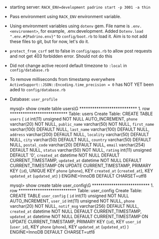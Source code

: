 - starting server: `RACK_ENV=development padrino start -p 3001 -a thin`

- Pass environment using `RACK_ENV` environment variable.

- Using environment variables using `dotenv` gem. File name is `.env.<environment>`, for example, .env.development. Added `Dotenv.load ".env.#{Padrino.env}"` to `config/boot.rb` to load it. Aim is to not add these files to git, but for now, let's do it.
- `protect_from_csrf` set to false in `config/apps.rb` to allow post requests and not get 403 forbidden error. Should not do this
- Did not change active record default timezone to `:local` in `config/database.rb`

- To remove milliseconds from timestamp everywhere `ActiveSupport::JSON::Encoding.time_precision = 0` has NOT YET been aded to `config/database.rb`
- Database: `user_profile`


    mysql> show create table users\G
    *************************** 1. row ***************************
    Table: users
    Create Table: CREATE TABLE `users` (
        `id` int(11) unsigned NOT NULL AUTO_INCREMENT,
        `phone` varchar(20) NOT NULL,
        `public_name` varchar(50) NOT NULL,
        `first_name` varchar(100) DEFAULT NULL,
        `last_name` varchar(100) DEFAULT NULL,
        `address` varchar(200) DEFAULT NULL,
        `locality` varchar(50) DEFAULT NULL,
        `city` varchar(50) DEFAULT NULL,
        `country` varchar(50) DEFAULT NULL,
        `postal_code` varchar(20) DEFAULT NULL,
        `email` varchar(254) DEFAULT NULL,
        `status` varchar(50) NOT NULL,
        `rating` int(11) unsigned DEFAULT '0',
        `created_at` datetime NOT NULL DEFAULT CURRENT_TIMESTAMP,
        `updated_at` datetime NOT NULL DEFAULT CURRENT_TIMESTAMP ON UPDATE CURRENT_TIMESTAMP,
        PRIMARY KEY (`id`),
        UNIQUE KEY `phone` (`phone`),
        KEY `created_at` (`created_at`),
        KEY `updated_at` (`updated_at`)
    ) ENGINE=InnoDB DEFAULT CHARSET=utf8

    mysql> show create table user_config\G
    *************************** 1. row ***************************
    Table: user_config
      Create Table: CREATE TABLE `user_config` (
        `id` int(11) unsigned NOT NULL AUTO_INCREMENT,
        `user_id` int(11) unsigned NOT NULL,
        `phone` varchar(20) NOT NULL,
        `notif_msg` varchar(256) DEFAULT NULL,
        `created_at` datetime NOT NULL DEFAULT CURRENT_TIMESTAMP,
        `updated_at` datetime NOT NULL DEFAULT CURRENT_TIMESTAMP ON UPDATE CURRENT_TIMESTAMP,
        PRIMARY KEY (`id`),
        KEY `user_id` (`user_id`),
        KEY `phone` (`phone`),
        KEY `updated_at` (`updated_at`)
    ) ENGINE=InnoDB DEFAULT CHARSET=utf8
